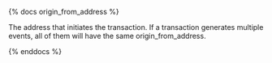 {% docs origin_from_address %}

The address that initiates the transaction. If a transaction generates multiple events, all of them will have the same origin_from_address.

{% enddocs %}